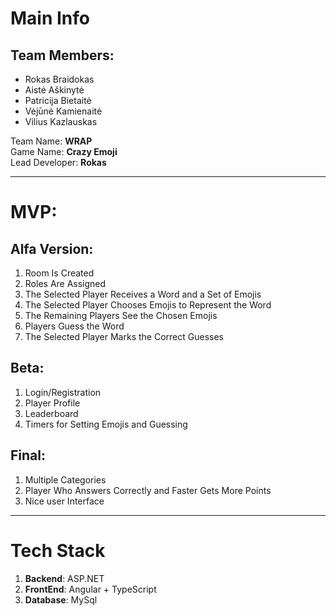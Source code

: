 # Main Info
## Team Members:
- Rokas Braidokas
- Aistė Aškinytė
- Patricija Bietaitė
- Vėjūnė Kamienaitė
- Vilius Kazlauskas

Team Name: **WRAP** \
Game Name: **Crazy Emoji** \
Lead Developer: **Rokas**

----

# MVP:
## Alfa Version:
1. Room Is Created
2. Roles Are Assigned
3. The Selected Player Receives a Word and a Set of Emojis
4. The Selected Player Chooses Emojis to Represent the Word
5. The Remaining Players See the Chosen Emojis
6. Players Guess the Word
7. The Selected Player Marks the Correct Guesses

## Beta:
1. Login/Registration
2. Player Profile
3. Leaderboard
4. Timers for Setting Emojis and Guessing

## Final:
1. Multiple Categories
2. Player Who Answers Correctly and Faster Gets More Points
3. Nice user Interface

---

# Tech Stack
1. **Backend**: ASP.NET
2. **FrontEnd**: Angular + TypeScript
3. **Database**: MySql